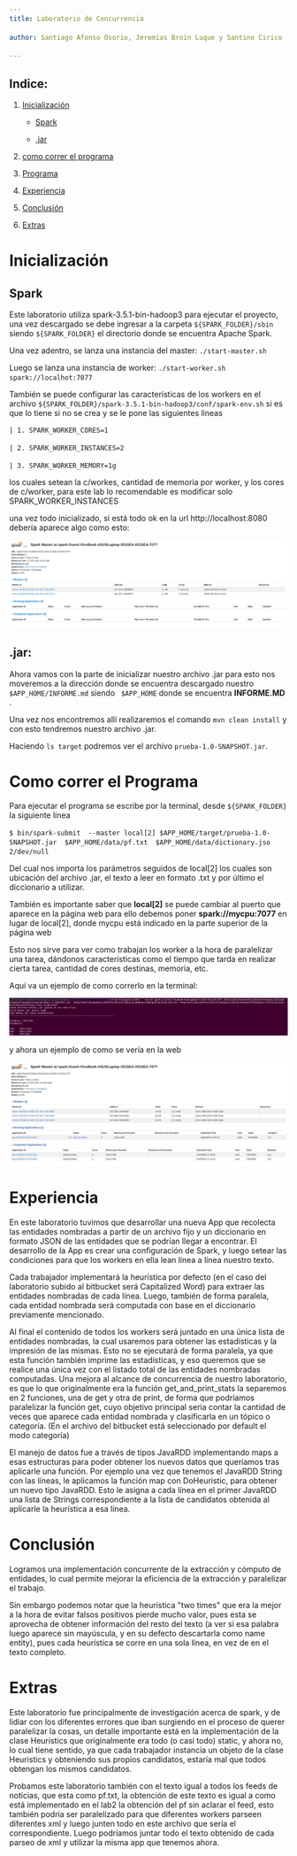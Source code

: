 ```yaml
---
title: Laboratorio de Concurrencia

author: Santiago Afonso Osorio, Jeremías Broin Luque y Santino Cirico

---
```








## Indice:

1. [Inicialización](#inicialización)

    - [Spark](#spark)

    - [.jar](#.jar)

2. [como correr el programa](#programa)



2. [Programa](#programa)



3. [Experiencia](#experiencia)



4. [Conclusión](#conclusión)



5. [Extras](#extras)



# Inicialización



## Spark



Este laboratorio utiliza spark-3.5.1-bin-hadoop3 para ejecutar el proyecto, una vez descargado se debe ingresar a la carpeta `${SPARK_FOLDER}/sbin`  siendo `${SPARK_FOLDER}` el directorio donde se encuentra Apache Spark.



Una vez adentro, se lanza una instancia del master: `./start-master.sh`



Luego se lanza una instancia de worker: `./start-worker.sh spark://localhot:7077`



También se puede configurar las características de los workers en el archivo `${SPARK_FOLDER}/spark-3.5.1-bin-hadoop3/conf/spark-env.sh` si es que lo tiene si no se crea y se le pone las siguientes líneas

    

    | 1. SPARK_WORKER_CORES=1 

    | 2. SPARK_WORKER_INSTANCES=2

    | 3. SPARK_WORKER_MEMORY=1g  



los cuales setean la c/workes, cantidad de memoria por worker, y los cores de c/worker, para este lab lo recomendable es modificar solo SPARK_WORKER_INSTANCES 



una vez todo inicializado, si está todo ok en la url http://localhost:8080 debería aparece algo como esto:



![localhost](fotos/localhost.jpeg)



## .jar:



Ahora vamos con la parte de inicializar nuestro archivo .jar para esto nos moveremos a la dirección donde se encuentra descargado nuestro ` $APP_HOME/INFORME.md` siendo ` $APP_HOME` donde se encuentra **INFORME.MD** .



Una vez nos encontremos allí realizaremos el comando `mvn clean install` y con esto tendremos nuestro archivo .jar.



Haciendo `ls target` podremos ver el archivo `prueba-1.0-SNAPSHOT.jar`.



# Como correr el Programa



Para ejecutar el programa se escribe por la terminal, desde `${SPARK_FOLDER}` la siguiente línea



`$ bin/spark-submit  --master local[2] $APP_HOME/target/prueba-1.0-SNAPSHOT.jar  $APP_HOME/data/pf.txt  $APP_HOME/data/dictionary.jso 2/dev/null`



Del cual nos importa los parámetros seguidos de local[2] los cuales son ubicación del archivo .jar, el texto a leer en formato .txt y por último el diccionario a utilizar.



También es importante saber que **local[2]** se puede cambiar al puerto que aparece en la página web para ello debemos poner **spark://mycpu:7077** en lugar de local[2], donde mycpu está indicado en la parte superior de la página web



Esto nos sirve para ver como trabajan los worker a la hora de paralelizar una tarea, dándonos características como el tiempo que tarda en realizar cierta tarea, cantidad de cores destinas, memoria, etc.



Aquí va un ejemplo de como correrlo en la terminal:



![programa](fotos/programa.jpeg)



y ahora un ejemplo de como se vería en la web



![programa](fotos/local2.jpeg)





# Experiencia

En este laboratorio tuvimos que desarrollar una nueva App que recolecta las entidades nombradas a partir de un archivo fijo y un diccionario en formato JSON de las entidades que se podrían llegar a encontrar. El desarrollo de la App es crear una configuración de Spark, y luego setear las condiciones para que los workers en ella lean línea a línea nuestro texto.



Cada trabajador implementará la heurística por defecto (en el caso del laboratorio subido al bitbucket será Capitalized Word) para extraer las entidades nombradas de cada línea. Luego, también de forma paralela, cada entidad nombrada será computada con base en el diccionario previamente mencionado. 



Al final el contenido de todos los workers será juntado en una única lista de entidades nombradas, la cual usaremos para obtener las estadísticas y la impresión de las mismas. Esto no se ejecutará de forma paralela, ya que esta función también imprime las estadísticas, y eso queremos que se realice una única vez con el listado total de las entidades nombradas computadas. Una mejora al alcance de concurrencia de nuestro laboratorio, es que lo que originalmente era la función get_and_print_stats la separemos en 2 funciones, una de get y otra de print, de forma que podríamos paralelizar la función get, cuyo objetivo principal seria contar la cantidad de veces que aparece cada entidad nombrada y clasificarla en un tópico o categoría. (En el archivo del bitbucket está seleccionado por default el modo categoría)



El manejo de datos fue a través de tipos JavaRDD implementando maps a esas estructuras para poder obtener los nuevos datos que queríamos tras aplicarle una función. Por ejemplo una vez que tenemos el JavaRDD  String  con las líneas, le aplicamos la función map con DoHeuristic, para obtener un nuevo tipo JavaRDD. Esto le asigna a cada línea en el primer JavaRDD una lista de Strings correspondiente a la lista de candidatos obtenida al aplicarle la heurística a esa línea. 



# Conclusión



Logramos una implementación concurrente de la extracción y cómputo de entidades, lo cual permite mejorar la eficiencia de la extracción y paralelizar el trabajo.



Sin embargo podemos notar que la heurística "two times" que era la mejor a la hora de evitar falsos positivos pierde mucho valor, pues esta se aprovecha de obtener información del resto del texto (a ver si esa palabra luego aparece sin mayúscula, y en su defecto descartarla como name entity), pues cada heurística se corre en una sola línea, en vez de en el texto completo.



# Extras



Este laboratorio fue principalmente de investigación acerca de spark, y de lidiar con los diferentes errores que iban surgiendo en el proceso de querer paralelizar la cosas, un detalle importante está en la implementación de la clase Heuristics que originalmente era todo (o casi todo) static, y ahora no, lo cual tiene sentido, ya que cada trabajador instancia un objeto de la clase Heuristics y obteniendo sus propios candidatos, estaría mal que todos obtengan los mismos candidatos.



Probamos este laboratorio también con el texto igual a todos los feeds de noticias, que esta como pf.txt, la obtención de este texto es igual a como está implementado en el lab2 la obtención del pf sin aclarar el feed, esto también podría ser paralelizado para que diferentes workers parseen diferentes xml y luego junten todo en este archivo que sería el correspondiente. Luego podríamos juntar todo el texto obtenido de cada parseo de xml y utilizar la misma app que tenemos ahora.